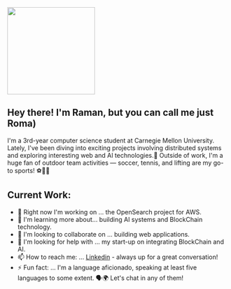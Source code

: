 <img src="https://gifdb.com/images/high/pusheen-cat-hi-tf05i7kbahvozz53.gif" width="200">


## Hey there! I'm Raman, but you can call me just Roma)

I'm a 3rd-year computer science student at Carnegie Mellon University. Lately, I've been diving into exciting projects involving distributed systems and exploring interesting web and AI technologies.🚀
Outside of work, I'm a huge fan of outdoor team activities — soccer, tennis, and lifting are my go-to sports! ⚽🎾💪


## Current Work:
- 🔭 Right now I'm working on ... the OpenSearch project for AWS.
- 🌱 I'm learning more about... building AI systems and BlockChain technology.
- 👯 I'm looking to collaborate on ... building web applications.
- 🤔 I'm looking for help with ... my start-up on integrating BlockChain and AI.
- 📫 How to reach me: ... [Linkedin](https://linkedin.com/in/rsaparkh) - always up for a great conversation!
- ⚡  Fun fact: ...  I'm a language aficionado, speaking at least five languages to some extent. 🗣️🌍 Let's chat in any of them!
